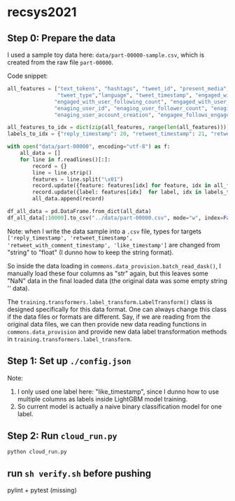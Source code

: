 # recsys2021

## Step 0: Prepare the data
I used a sample toy data here: `data/part-00000-sample.csv`, which is created from the raw file `part-00000`.

Code snippet:
```python
all_features = ["text_tokens", "hashtags", "tweet_id", "present_media", "present_links", "present_domains",\
                "tweet_type","language", "tweet_timestamp", "engaged_with_user_id", "engaged_with_user_follower_count",\
               "engaged_with_user_following_count", "engaged_with_user_is_verified", "engaged_with_user_account_creation",\
               "enaging_user_id", "enaging_user_follower_count", "enaging_user_following_count", "enaging_user_is_verified",\
               "enaging_user_account_creation", "engagee_follows_engager"]

all_features_to_idx = dict(zip(all_features, range(len(all_features))))
labels_to_idx = {"reply_timestamp": 20, "retweet_timestamp": 21, "retweet_with_comment_timestamp": 22, "like_timestamp": 23}

with open("data/part-00000", encoding="utf-8") as f:
    all_data = []
    for line in f.readlines()[:]:
        record = {}
        line = line.strip()
        features = line.split("\x01")
        record.update({feature: features[idx] for feature, idx in all_features_to_idx.items()})
        record.update({label: features[idx]  for label, idx in labels_to_idx.items()})
        all_data.append(record)

df_all_data = pd.DataFrame.from_dict(all_data)
df_all_data[:10000].to_csv("../data/part-00000.csv", mode="w", index=False)
```
Note: when I write the data sample into a `.csv` file, types for targets `['reply_timestamp', 'retweet_timestamp', 'retweet_with_comment_timestamp', 'like_timestamp']` are changed from "string" to "float" (I dunno how to keep the string format).

So inside the data loading in `commons.data_provision.batch_read_dask()`, I manually load these four columns as "str" again, but this leaves some "NaN" data in the final loaded data (the original data was some empty string '' data).

The `training.transformers.label_transform.LabelTransform()` class is designed specifically for this data format. One can always change this class if the data files or formats are different. Say, if we are reading from the original data files, we can then provide new data reading functions in `commons.data_provision` and provide new data label transformation methods in `training.transformers.label_transform`.

## Step 1: Set up `./config.json`
Note:
1. I only used one label here: "like_timestamp", since I dunno how to use multiple columns as labels inside LightGBM model training.
2. So current model is actually a naive binary classification model for one label.


## Step 2: Run `cloud_run.py`
```
python cloud_run.py
```

## run `sh verify.sh` before pushing
pylint + pytest (missing)
